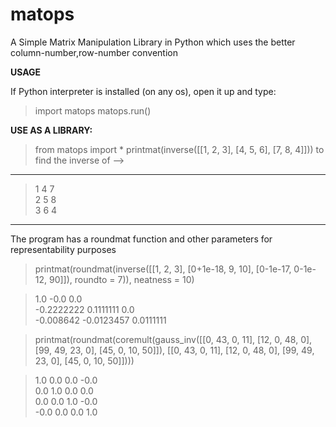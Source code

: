 # matops
A Simple Matrix Manipulation Library in Python which uses the better column-number,row-number convention 


<b>USAGE</b>

If Python interpreter is installed (on any os), open it up and type:

> import matops
> matops.run()


<b>USE AS A LIBRARY:</b>

> from matops import *
> printmat(inverse([[1, 2, 3], [4, 5, 6], [7, 8, 4]]))
to find the inverse of -->

----------
> 1  4  7 <br>
> 2  5  8 <br>
> 3  6  4 
----------

The program has a roundmat function and other parameters for representability purposes
> printmat(roundmat(inverse([[1, 2, 3], [0+1e-18, 9, 10], [0-1e-17, 0-1e-12, 90]]), roundto = 7)), neatness = 10)

>1.0          -0.0             0.0<br>
>-0.2222222   0.1111111        0.0<br>
>-0.008642    -0.0123457       0.0111111<br>


> printmat(roundmat(coremult(gauss_inv([[0, 43, 0, 11], [12, 0, 48, 0], [99, 49, 23, 0], [45, 0, 10, 50]]), [[0, 43, 0, 11], [12, 0, 48, 0], [99, 49, 23, 0], [45, 0, 10, 50]])))

>1.0    0.0   0.0   -0.0<br>
>0.0    1.0   0.0   0.0<br>
>0.0    0.0   1.0   -0.0<br>
>-0.0   0.0   0.0   1.0


